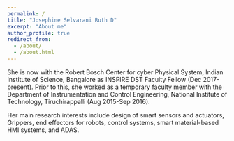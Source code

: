 ```yaml
---
permalink: /
title: "Josephine Selvarani Ruth D"
excerpt: "About me"
author_profile: true
redirect_from: 
  - /about/
  - /about.html
---
```



She is now with the Robert Bosch Center for cyber Physical System, Indian Institute of Science, Bangalore as INSPIRE DST  Faculty Fellow (Dec 2017-present). Prior to this, she worked as a temporary faculty member with the Department of Instrumentation and Control Engineering, National Institute of Technology, Tiruchirappalli (Aug 2015-Sep 2016). 

Her main research interests include design of smart sensors and actuators, Grippers, end effectors for robots, control systems, smart material-based HMI systems, and ADAS.
